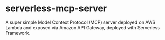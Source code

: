 # serverless-mcp-server
A super simple Model Context Protocol (MCP) server deployed on AWS Lambda and exposed via Amazon API Gateway, deployed with Serverless Framework.
